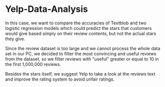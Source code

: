 # Yelp-Data-Analysis
In this case, we want to compare the accuracies of Textblob and two logistic regression models which could predict the stars that 
customers would give based simply on their review contents, but not the actual stars they give.

Since the review dataset is too large and we cannot process the whole data set in our PC, we decided to filter the most convincing 
and useful reviews from the dataset, so we filter reviews with "useful" greater or equal to 10 in the first 1,000,000 reviews.

Besides the stars itself, we suggest Yelp to take a look at the reviews text and improve the rating system to avoid unfair ratings. 
